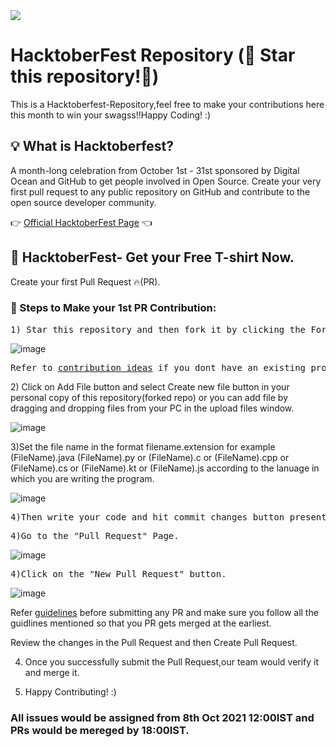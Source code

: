 <img src="https://hacktoberfest.digitalocean.com/_nuxt/img/logo-hacktoberfest-full.f42e3b1.svg">

# HacktoberFest Repository (🌟 Star this repository!🌟)
This is a Hacktoberfest-Repository,feel free to make your contributions here this month to win your swagss!!Happy Coding! :)

## 💡 What is Hacktoberfest?
A month-long celebration from October 1st - 31st sponsored by Digital Ocean and GitHub to get people involved in Open Source. Create your very first pull request to any public repository on GitHub and contribute to the open source developer community.

👉 <a href="https://hacktoberfest.digitalocean.com/">Official HacktoberFest Page</a> 👈

## 👕 HacktoberFest- Get your Free T-shirt Now.
Create your first Pull Request 🔥(PR).

### 👣 Steps to Make your 1st PR Contribution:
<div align="left">
    <pre>1) Star this repository and then fork it by clicking the Fork button in the top right of this page.</pre>
</div>

![image](https://user-images.githubusercontent.com/62661565/136343512-77eb0745-7d0e-435a-bdee-134ee39e3530.png)

<div align="left">
    <pre>Refer to <a href="https://github.com/ajinkyabodke/Learning_Resources/blob/main/contribution-ideas">contribution ideas</a> if you dont have an existing project and would like to contribute this repository.</pre>  
</div>

<div align="left">
    2) Click on Add File button and select Create new file button in your personal copy of this repository(forked repo) or you can add file by dragging and dropping files from your PC in the upload files window.
</div>

![image](https://user-images.githubusercontent.com/62661565/136341754-d8ee19c4-ffe6-41c4-bcd9-0215ef23272e.png)

3)Set the file name in the format filename.extension for example (FileName).java (FileName).py or (FileName).c or (FileName).cpp or (FileName).cs or (FileName).kt or (FileName).js according to the lanuage in which you are writing the program.

![image](https://user-images.githubusercontent.com/62661565/136347300-220aa6a5-28bc-479e-847c-4847d034a55a.png)


<div align="left">
    <pre>4)Then write your code and hit commit changes button present below the text editor.</pre>
</div>

<div align="left">
    <pre>4)Go to the "Pull Request" Page.</pre>
</div>

![image](https://user-images.githubusercontent.com/62661565/135964313-33b99592-96b9-4989-892b-14d1c2d9a3be.png)

<div align="left">
    <pre>4)Click on the "New Pull Request" button.</pre>
</div>

![image](https://user-images.githubusercontent.com/62661565/135964176-e65bb8c1-41ab-463e-a771-6f7ea97e274d.png)

<div align="left">
Refer <a href="https://github.com/ajinkyabodke/CPP-Java_Resorces/blob/main/guidlines.txt">guidelines</a> before submitting any PR and make sure you follow all the guidlines mentioned so that you PR gets merged at the earliest.

Review the changes in the Pull Request and then Create Pull Request.

4) Once you successfully submit the Pull Request,our team would verify it and merge it.

5) Happy Contributing! :)

</div>

### All issues would be assigned from 8th Oct 2021 12:00IST and PRs would be mereged by 18:00IST.
